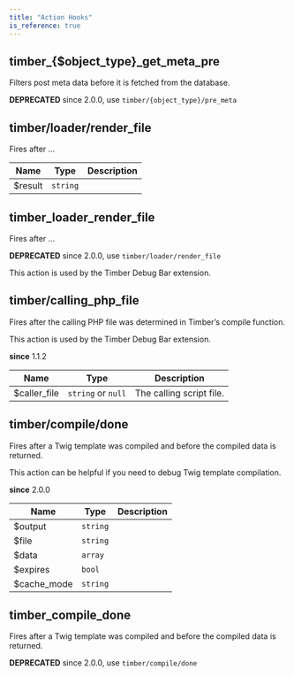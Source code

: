```yaml
---
title: "Action Hooks"
is_reference: true
---
```


## timber\_{$object\_type}\_get\_meta\_pre

Filters post meta data before it is fetched from the database.

**DEPRECATED** since 2.0.0, use `timber/{object_type}/pre_meta`

## timber/loader/render\_file

Fires after …

| Name | Type | Description |
| --- | --- | --- |
| $result | `string` |  |

## timber\_loader\_render\_file

Fires after …

**DEPRECATED** since 2.0.0, use `timber/loader/render_file`

This action is used by the Timber Debug Bar extension.

## timber/calling\_php\_file

Fires after the calling PHP file was determined in Timber’s compile
function.

This action is used by the Timber Debug Bar extension.

**since** 1.1.2 

| Name | Type | Description |
| --- | --- | --- |
| $caller_file | `string` or `null` | The calling script file. |

## timber/compile/done

Fires after a Twig template was compiled and before the compiled data
is returned.

This action can be helpful if you need to debug Twig template
compilation.

**since** 2.0.0 

| Name | Type | Description |
| --- | --- | --- |
| $output | `string` |  |
| $file | `string` |  |
| $data | `array` |  |
| $expires | `bool` |  |
| $cache_mode | `string` |  |

## timber\_compile\_done

Fires after a Twig template was compiled and before the compiled data
is returned.

**DEPRECATED** since 2.0.0, use `timber/compile/done`

